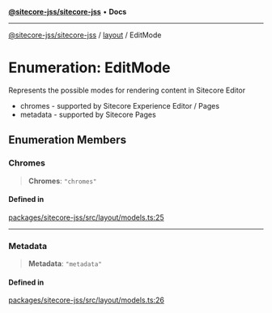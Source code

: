 [**@sitecore-jss/sitecore-jss**](../../README.md) • **Docs**

***

[@sitecore-jss/sitecore-jss](../../README.md) / [layout](../README.md) / EditMode

# Enumeration: EditMode

Represents the possible modes for rendering content in Sitecore Editor
- chromes - supported by Sitecore Experience Editor / Pages
- metadata - supported by Sitecore Pages

## Enumeration Members

### Chromes

> **Chromes**: `"chromes"`

#### Defined in

[packages/sitecore-jss/src/layout/models.ts:25](https://github.com/Sitecore/jss/blob/aada8f2ba5c16b0e3ec15bd9f2808f35e24c280f/packages/sitecore-jss/src/layout/models.ts#L25)

***

### Metadata

> **Metadata**: `"metadata"`

#### Defined in

[packages/sitecore-jss/src/layout/models.ts:26](https://github.com/Sitecore/jss/blob/aada8f2ba5c16b0e3ec15bd9f2808f35e24c280f/packages/sitecore-jss/src/layout/models.ts#L26)
